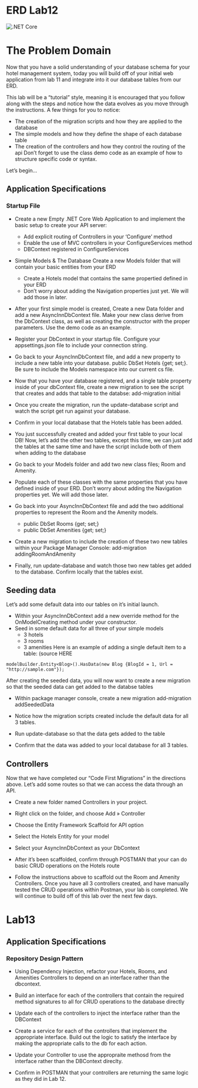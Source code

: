 # ERD Lab12
![.NET Core](https://github.com/ArikMackenburg/ERD/workflows/.NET%20Core/badge.svg?branch=master)

# The Problem Domain
Now that you have a solid understanding of your database schema for your hotel management system, today you will build off of your initial web application from lab 11 and integrate into it our database tables from our ERD.

This lab will be a “tutorial” style, meaning it is encouraged that you follow along with the steps and notice how the data evolves as you move through the instructions. A few things for you to notice:

+ The creation of the migration scripts and how they are applied to the database
+ The simple models and how they define the shape of each database table
+ The creation of the controllers and how they control the routing of the api
Don’t forget to use the class demo code as an example of how to structure specific code or syntax.

Let’s begin…

## Application Specifications
### Startup File
+ Create a new Empty .NET Core Web Application to and implement the basic setup to create your API server:
  + Add explicit routing of Controllers in your ‘Configure’ method
  + Enable the use of MVC controllers in your ConfigureServices method
  + DBContext registered in ConfigureServices
+ Simple Models & The Database
Create a new Models folder that will contain your basic entities from your ERD
  + Create a Hotels model that contains the same propertied defined in your ERD
  + Don’t worry about adding the Navigation properties just yet. We will add those in later.
+ After your first simple model is created, Create a new Data folder and add a new AsyncInnDbContext file. Make your new class derive from the DbContext class, as well as creating the constructor with the proper parameters. Use the demo code as an example.

+ Register your DbContext in your startup file. Configure your appsettings.json file to include your connection string.

+ Go back to your AsyncInnDbContext file, and add a new property to include a new table into your database. public DbSet<Hotel> Hotels {get; set;}. Be sure to include the Models namespace into our current cs file.

+ Now that you have your database registered, and a single table property inside of your dbContext file, create a new migration to see the script that creates and adds that table to the databse: add-migration initial

+ Once you create the migration, run the update-database script and watch the script get run against your database.

+ Confirm in your local database that the Hotels table has been added.

+ You just successfully created and added your first table to your local DB! Now, let’s add the other two tables, except this time, we can just add the tables at the same time and have the script include both of them when adding to the database

+ Go back to your Models folder and add two new class files; Room and Amenity.

+ Populate each of these classes with the same properties that you have defined inside of your ERD. Don’t worry about adding the Navigation properties yet. We will add those later.

+ Go back into your AsyncInnDbContext file and add the two additional properties to represent the Room and the Amenity models.
  + public DbSet<Room> Rooms {get; set;}
  + public DbSet<Amenity> Amenities {get; set;}
+ Create a new migration to include the creation of these two new tables within your Package Manager Console: add-migration addingRoomAndAmenity

+ Finally, run update-database and watch those two new tables get added to the database. Confirm locally that the tables exist.
## Seeding data
Let’s add some default data into our tables on it’s initial launch.

+ Within your AsyncInnDbContext add a new override method for the OnModelCreating method under your constructor.
+ Seed in some default data for all three of your simple models
  + 3 hotels
  + 3 rooms
  + 3 amenities
Here is an example of adding a single default item to a table: (source HERE

```modelBuilder.Entity<Blog>().HasData(new Blog {BlogId = 1, Url = "http://sample.com"});```

After creating the seeded data, you will now want to create a new migration so that the seeded data can get added to the databse tables

+ Within package manager console, create a new migration add-migration addSeededData

+ Notice how the migration scripts created include the default data for all 3 tables.

+ Run update-database so that the data gets added to the table

+ Confirm that the data was added to your local database for all 3 tables.

## Controllers
Now that we have completed our “Code First Migrations” in the directions above. Let’s add some routes so that we can access the data through an API.

+ Create a new folder named Controllers in your project.
+ Right click on the folder, and choose Add » Controller
+ Choose the Entity Framework Scaffold for API option
+ Select the Hotels Entity for your model
+ Select your AsyncInnDbContext as your DbContext
+ After it’s been scaffolded, confirm through POSTMAN that your can do basic CRUD operations on the Hotels route

+ Follow the instructions above to scaffold out the Room and Amenity Controllers.
Once you have all 3 controllers created, and have manually tested the CRUD operations within Postman, your lab is completed. We will continue to build off of this lab over the next few days.

# Lab13
## Application Specifications
### Repository Design Pattern
+ Using Dependency Injection, refactor your Hotels, Rooms, and Amenities Controllers to depend on an interface rather than the dbcontext.

+ Build an interface for each of the controllers that contain the required method signatures to all for CRUD operations to the database directly

+ Update each of the controllers to inject the interface rather than the DBContext
+ Create a service for each of the controllers that implement the appropriate interface. Build out the logic to satisfy the interface by making the appropriate calls to the db for each action.

+ Update your Controller to use the appropraite methosd from the interface rather than the DBContext direclty.

+ Confirm in POSTMAN that your controllers are returning the same logic as they did in Lab 12.